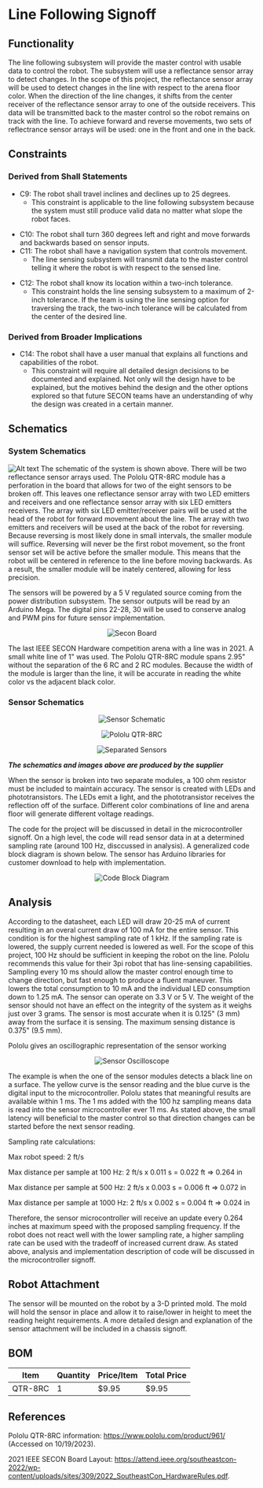 # Line Following Signoff
## Functionality
The line following subsystem will provide the master control with usable data to control the robot. The subsystem will use a reflectance sensor array to detect changes. In the scope of this project, the reflectance sensor array will be used to detect changes in the line with respect to the arena floor color. When the direction of the line changes, it shifts from the center receiver of the reflectance sensor array to one of the outside receivers. This data will be transmitted back to the master control so the robot remains on track with the line. To achieve forward and reverse movements, two sets of reflectrance sensor arrays will be used: one in the front and one in the back.

## Constraints

### Derived from Shall Statements

- C9: The robot shall travel inclines and declines up to 25 degrees.
	- This constraint is applicable to the line following subsystem because the system must still produce valid data no matter what slope the robot faces.
* C10: The robot shall turn 360 degrees left and right and move forwards and backwards based on sensor inputs.
* C11: The robot shall have a navigation system that controls movement.
	* The line sensing subsystem will transmit data to the master control telling it where the robot is with respect to the sensed line.
		
- C12: The robot shall know its location within a two-inch tolerance.
	- This constraint holds the line sensing subsystem to a maximum of 2-inch tolerance. If the team is using the line sensing option for traversing the track, the two-inch tolerance will be calculated from the center of the desired line.

### Derived from Broader Implications
	
- C14: The robot shall have a user manual that explains all functions and capabilities of the robot. 
	- This constraint will require all detailed design decisions to be documented and explained. Not only will the design have to be explained, but the motives behind the design and the other options explored so that future SECON teams have an understanding of why the design was created in a certain manner.
		
	
	
## Schematics

### System Schematics

![Alt text](https://github.com/lchapman42/Control-Sensing-Wireless-Charging-Robot/blob/main/Documentation/Images/Line-Following/Line_Sensor_Connections.png)
The schematic of the system is shown above. There will be two reflectance sensor arrays used. 
    The Pololu QTR-8RC module has a perforation in the board that allows for two of the eight sensors to be broken
	off. This leaves one reflectance sensor array with two LED emitters and receivers and one reflectance sensor array with six LED emitters
	receivers. 
	The array with six LED emitter/receiver pairs will be used at the head of the robot for 
	forward movement about the line.
	The array with two emitters and receivers will be used at the back of the robot for reversing. Because reversing is most likely done
	in small intervals, the smaller module will suffice. Reversing will never be the first robot movement, so the front sensor set will be active
	before the smaller module. This means that the robot will be centered in reference to the line before moving backwards. As a result, the smaller module
	will be inately centered, allowing for less precision.

The sensors will be powered by a 5 V regulated source coming from the power distribution subsystem. The sensor
	outputs will be read by an Arduino Mega. The digital pins 22-28, 30 will be used to conserve analog and PWM pins for future sensor implementation.
	
<p align = "center">
<img src = "https://github.com/lchapman42/Control-Sensing-Wireless-Charging-Robot/blob/main/Documentation/Images/Line-Following/2021_SECON_Board.png?raw=true"alt="Secon Board"/>
</p>

The last IEEE SECON Hardware competition arena with a line was in 2021. A small white line of 1" was used.
	The Pololu QTR-8RC module spans 2.95" without the separation of the 6 RC and 2 RC modules. Because the width of the module is larger
	than the line, it will be accurate in reading the white color vs the adjacent black color.

### Sensor Schematics
<p align = "center">
<img src = "https://github.com/lchapman42/Control-Sensing-Wireless-Charging-Robot/blob/main/Documentation/Images/Line-Following/Line_Sensor_Schematic.jpg?raw=true"alt="Sensor Schematic"/>
</p>
<p align = "center">
<img src = "https://github.com/lchapman42/Control-Sensing-Wireless-Charging-Robot/blob/main/Documentation/Images/Line-Following/Pololu_QTR_8RC.png?raw=true"alt="Pololu QTR-8RC"/>
</p>
<p align = "center">
<img src = "https://github.com/lchapman42/Control-Sensing-Wireless-Charging-Robot/blob/main/Documentation/Images/Line-Following/Separated_Sensor.png?raw=true"alt="Separated Sensors"/>
</p>

_**The schematics and images above are produced by the supplier**_

When the sensor is broken into two separate modules, a 100 ohm resistor must be included to maintain accuracy. 
The sensor is created with LEDs and phototransistors. The LEDs emit a light, and the phototransistor receives the reflection off of the surface.
    Different color combinations of line and arena floor will generate different voltage readings. 
	
The code for the project will be discussed in detail in the microcontroller signoff. On a high level,
    the code will read sensor data in at a determined sampling rate (around 100 Hz, disccussed in analysis). 
	A generalized code block diagram is shown below. The sensor has Arduino libraries for customer download to help with implementation.
<p align = "center">
<img src = "https://github.com/lchapman42/Control-Sensing-Wireless-Charging-Robot/blob/main/Documentation/Images/Line-Following/Line_Sensing_Software_Flowchart.png?raw=true"alt="Code Block Diagram"/>
</p>

## Analysis
According to the datasheet, each LED will draw 20-25 mA of current resulting in an overal current draw of 100 mA for the entire sensor. This condition is for the highest sampling rate of 1 kHz. If the sampling rate is lowered, the supply current needed is lowered as well.
    For the scope of this project, 100 Hz should be sufficient in keeping the robot on the line.
	Pololu recommends this value for their 3pi robot that has line-sensing capabilities. Sampling every 10 ms should allow the master control enough time to change direction, but fast enough to produce a fluent maneuver.
	This lowers the total consumption to 10 mA and the individual LED consumption down to 1.25 mA. The sensor can operate on 3.3 V or 5 V. The weight of the sensor should not have an effect on the integrity of the system 
	as it weighs just over 3 grams. The sensor is most accurate when it is 0.125" (3 mm) away from the surface it is sensing. The maximum sensing distance is 0.375" (9.5 mm).
	
Pololu gives an oscillographic representation of the sensor working
<p align = "center">
<img src = "https://github.com/lchapman42/Control-Sensing-Wireless-Charging-Robot/blob/main/Documentation/Images/Line-Following/Line_Sensing_Oscillograph.png?raw=true"alt="Sensor Oscilloscope"/>
</p>

The example is when the one of the sensor modules detects a black line on a surface. The yellow curve is the sensor reading and the blue curve is the digital input to the microcontroller.
	Pololu states that meaningful results are available within 1 ms. The 1 ms added with the 100 hz sampling means data is read into the sensor microcontroller ever 11 ms. As stated above,
	the small latency will beneficial to the master control so that direction changes can be started before the next sensor reading. 

Sampling rate calculations:

Max robot speed: 2 ft/s 

Max distance per sample at 100 Hz: 2 ft/s x 0.011 s = 0.022 ft => 0.264 in

Max distance per sample at 500 Hz: 2 ft/s x 0.003 s = 0.006 ft => 0.072 in

Max distance per sample at 1000 Hz: 2 ft/s x 0.002 s = 0.004 ft => 0.024 in

Therefore, the sensor microcontroller will receive an update every 0.264 inches at maximum speed with the proposed sampling frequency.
	If the robot does not react well with the lower sampling rate, a higher sampling rate can be used with the tradeoff of increased current draw.
	As stated above, analysis and implementation description of code will be discussed in the microcontroller signoff.

## Robot Attachment
The sensor will be mounted on the robot by a 3-D printed mold. The mold will hold the sensor in place and allow it to raise/lower in height to meet the reading height requirements.
	A more detailed design and explanation of the sensor attachment will be included in a chassis signoff.

## BOM
| Item | Quantity | Price/Item | Total Price | 
|-|-|-|-| 
| QTR-8RC | 1 | $9.95 | $9.95| 

## References
Pololu QTR-8RC information: https://www.pololu.com/product/961/ (Accessed on 10/19/2023).

2021 IEEE SECON Board Layout: https://attend.ieee.org/southeastcon-2022/wp-content/uploads/sites/309/2022_SoutheastCon_HardwareRules.pdf.